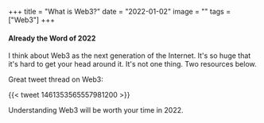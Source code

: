 +++
title = "What is Web3?"
date = "2022-01-02"
image = ""
tags = ["Web3"]
+++

#### Already the Word of 2022

I think about Web3 as the next generation of the Internet.  It's so huge that it's hard to get your head around it.  It's not one thing.  Two resources below.

Great tweet thread on Web3:

{{< tweet 1461353565557981200 >}}

Understanding Web3 will be worth your time in 2022.
